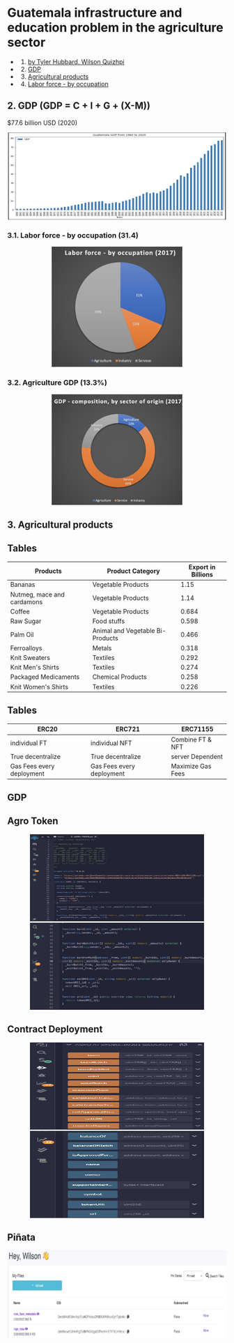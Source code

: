 # Guatemala infrastructure and education problem in the agriculture sector
<!-- vscode-markdown-toc -->
* 1. [by Tyler Hubbard, Wilson Quizhpi](#byTylerHubbardErinRahmanWilsonQuizhpi)
* 2. [GDP](#GDP)
* 3. [Agricultural products](#Agriculturalproducts)
* 4. [Labor force - by occupation](#Laborforce-byoccupation)

      
##  2. <a name='GDP'></a>GDP (GDP = C + I + G + (X-M))
$77.6 billion USD (2020)
  <p align="center">
<img width="500" height="200" src="images/GDP.png">
  
  ###  3.1. <a name='Laborforce-byoccupation'></a>Labor force - by occupation (31.4)     
 <p align="center">
<img width="300"  src="images/laborForce.png">

### 3.2. Agriculture GDP (13.3%)
  
 <p align="center">
<img width="300"  src="images/gdp_sector.png">
            
##  3. <a name='Agriculturalproducts'></a>Agricultural products

## Tables
Products | Product Category | Export in Billions
---| ---| ---|
Bananas	 | Vegetable Products | 1.15
Nutmeg, mace and cardamons | Vegetable Products | 1.14
Coffee |Vegetable Products | 0.684
Raw Sugar| Food stuffs | 0.598
Palm Oil| Animal and Vegetable Bi-Products| 0.466
Ferroalloys	 | Metals | 0.318
Knit Sweaters | Textiles	 | 0.292
Knit Men's Shirts | Textiles | 0.274
Packaged Medicaments | Chemical Products |0.258
Knit Women's Shirts|Textiles	 | 0.226
	                                        
                                          
## Tables
ERC20 | ERC721 | ERC71155
---| ---| ---|
individual FT	 | individual NFT  | Combine FT & NFT
True decentralize|True decentralize | server Dependent
Gas Fees every deployment  |Gas Fees every deployment| Maximize Gas Fees

## GDP

## Agro Token
</head>
<body>
    <div>
        <p align="center">
<img width="400" height="200" src="images/token1.jpg"><img width="400" height="200" src="images/token2.jpg">
        </p>

## Contract Deployment
</head>
<body>
    <div>
        <p align="center">
<img width="400" height="200" src="images/agro1.jpg"><img width="400" height="200" src="images/agro2.jpg">
        </p>

## Piñata
<p align="center">
<img width="800" height="200" src="images/pinata.jpg">




